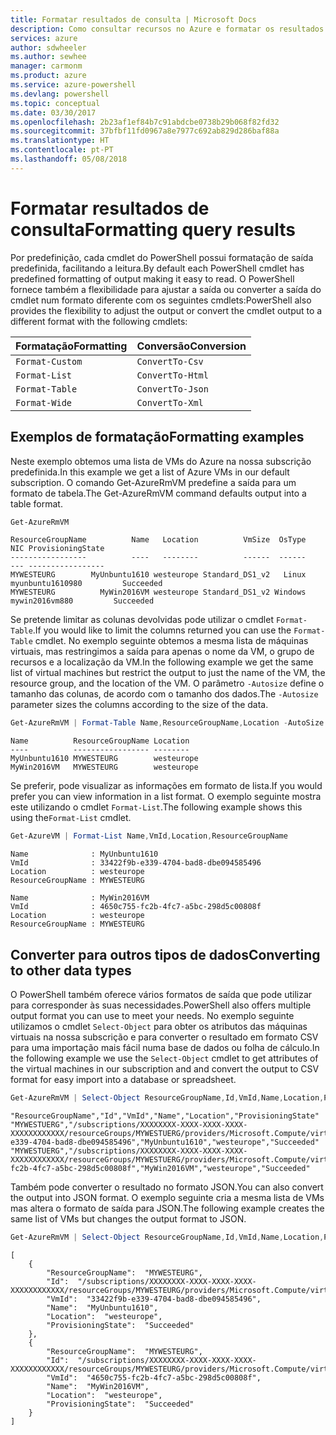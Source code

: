```yaml
---
title: Formatar resultados de consulta | Microsoft Docs
description: Como consultar recursos no Azure e formatar os resultados.
services: azure
author: sdwheeler
ms.author: sewhee
manager: carmonm
ms.product: azure
ms.service: azure-powershell
ms.devlang: powershell
ms.topic: conceptual
ms.date: 03/30/2017
ms.openlocfilehash: 2b23af1ef84b7c91abdcbe0738b29b068f82fd32
ms.sourcegitcommit: 37bfbf11fd0967a8e7977c692ab829d286baf88a
ms.translationtype: HT
ms.contentlocale: pt-PT
ms.lasthandoff: 05/08/2018
---
```

# <a name="formatting-query-results"></a><span data-ttu-id="1d709-103">Formatar resultados de consulta</span><span class="sxs-lookup"><span data-stu-id="1d709-103">Formatting query results</span></span>

<span data-ttu-id="1d709-104">Por predefinição, cada cmdlet do PowerShell possui formatação de saída predefinida, facilitando a leitura.</span><span class="sxs-lookup"><span data-stu-id="1d709-104">By default each PowerShell cmdlet has predefined formatting of output making it easy to read.</span></span>  <span data-ttu-id="1d709-105">O PowerShell fornece também a flexibilidade para ajustar a saída ou converter a saída do cmdlet num formato diferente com os seguintes cmdlets:</span><span class="sxs-lookup"><span data-stu-id="1d709-105">PowerShell also provides the flexibility to adjust the output or convert the cmdlet output to a different format with the following cmdlets:</span></span>

| <span data-ttu-id="1d709-106">Formatação</span><span class="sxs-lookup"><span data-stu-id="1d709-106">Formatting</span></span>      | <span data-ttu-id="1d709-107">Conversão</span><span class="sxs-lookup"><span data-stu-id="1d709-107">Conversion</span></span>       |
|-----------------|------------------|
| `Format-Custom` | `ConvertTo-Csv`  |
| `Format-List`   | `ConvertTo-Html` |
| `Format-Table`  | `ConvertTo-Json` |
| `Format-Wide`   | `ConvertTo-Xml`  |

## <a name="formatting-examples"></a><span data-ttu-id="1d709-108">Exemplos de formatação</span><span class="sxs-lookup"><span data-stu-id="1d709-108">Formatting examples</span></span>

<span data-ttu-id="1d709-109">Neste exemplo obtemos uma lista de VMs do Azure na nossa subscrição predefinida.</span><span class="sxs-lookup"><span data-stu-id="1d709-109">In this example we get a list of Azure VMs in our default subscription.</span></span>  <span data-ttu-id="1d709-110">O comando Get-AzureRmVM predefine a saída para um formato de tabela.</span><span class="sxs-lookup"><span data-stu-id="1d709-110">The Get-AzureRmVM command defaults output into a table format.</span></span>

```powershell
Get-AzureRmVM
```

```
ResourceGroupName          Name   Location          VmSize  OsType              NIC ProvisioningState
-----------------          ----   --------          ------  ------              --- -----------------
MYWESTEURG        MyUnbuntu1610 westeurope Standard_DS1_v2   Linux myunbuntu1610980         Succeeded
MYWESTEURG          MyWin2016VM westeurope Standard_DS1_v2 Windows   mywin2016vm880         Succeeded
```

<span data-ttu-id="1d709-111">Se pretende limitar as colunas devolvidas pode utilizar o cmdlet `Format-Table`.</span><span class="sxs-lookup"><span data-stu-id="1d709-111">If you would like to limit the columns returned you can use the `Format-Table` cmdlet.</span></span> <span data-ttu-id="1d709-112">No exemplo seguinte obtemos a mesma lista de máquinas virtuais, mas restringimos a saída para apenas o nome da VM, o grupo de recursos e a localização da VM.</span><span class="sxs-lookup"><span data-stu-id="1d709-112">In the following example we get the same list of virtual machines but restrict the output to just the name of the VM, the resource group, and the location of the VM.</span></span>  <span data-ttu-id="1d709-113">O parâmetro `-Autosize` define o tamanho das colunas, de acordo com o tamanho dos dados.</span><span class="sxs-lookup"><span data-stu-id="1d709-113">The `-Autosize` parameter sizes the columns according to the size of the data.</span></span>

```powershell
Get-AzureRmVM | Format-Table Name,ResourceGroupName,Location -AutoSize
```

```
Name          ResourceGroupName Location
----          ----------------- --------
MyUnbuntu1610 MYWESTEURG        westeurope
MyWin2016VM   MYWESTEURG        westeurope
```

<span data-ttu-id="1d709-114">Se preferir, pode visualizar as informações em formato de lista.</span><span class="sxs-lookup"><span data-stu-id="1d709-114">If you would prefer you can view information in a list format.</span></span> <span data-ttu-id="1d709-115">O exemplo seguinte mostra este utilizando o cmdlet `Format-List`.</span><span class="sxs-lookup"><span data-stu-id="1d709-115">The following example shows this using the`Format-List` cmdlet.</span></span>

```powershell
Get-AzureVM | Format-List Name,VmId,Location,ResourceGroupName
```

```
Name              : MyUnbuntu1610
VmId              : 33422f9b-e339-4704-bad8-dbe094585496
Location          : westeurope
ResourceGroupName : MYWESTEURG

Name              : MyWin2016VM
VmId              : 4650c755-fc2b-4fc7-a5bc-298d5c00808f
Location          : westeurope
ResourceGroupName : MYWESTEURG
```

## <a name="converting-to-other-data-types"></a><span data-ttu-id="1d709-116">Converter para outros tipos de dados</span><span class="sxs-lookup"><span data-stu-id="1d709-116">Converting to other data types</span></span>

<span data-ttu-id="1d709-117">O PowerShell também oferece vários formatos de saída que pode utilizar para corresponder às suas necessidades.</span><span class="sxs-lookup"><span data-stu-id="1d709-117">PowerShell also offers multiple output format you can use to meet your needs.</span></span>  <span data-ttu-id="1d709-118">No exemplo seguinte utilizamos o cmdlet `Select-Object` para obter os atributos das máquinas virtuais na nossa subscrição e para converter o resultado em formato CSV para uma importação mais fácil numa base de dados ou folha de cálculo.</span><span class="sxs-lookup"><span data-stu-id="1d709-118">In the following example we use the `Select-Object` cmdlet to get attributes of the virtual machines in our subscription and and convert the output to CSV format for easy import into a database or spreadsheet.</span></span>

```powershell
Get-AzureRmVM | Select-Object ResourceGroupName,Id,VmId,Name,Location,ProvisioningState | ConvertTo-Csv -NoTypeInformation
```

```
"ResourceGroupName","Id","VmId","Name","Location","ProvisioningState"
"MYWESTUERG","/subscriptions/XXXXXXXX-XXXX-XXXX-XXXX-XXXXXXXXXXXX/resourceGroups/MYWESTUERG/providers/Microsoft.Compute/virtualMachines/MyUnbuntu1610","33422f9b-e339-4704-bad8-dbe094585496","MyUnbuntu1610","westeurope","Succeeded"
"MYWESTUERG","/subscriptions/XXXXXXXX-XXXX-XXXX-XXXX-XXXXXXXXXXXX/resourceGroups/MYWESTUERG/providers/Microsoft.Compute/virtualMachines/MyWin2016VM","4650c755-fc2b-4fc7-a5bc-298d5c00808f","MyWin2016VM","westeurope","Succeeded"
```

<span data-ttu-id="1d709-119">Também pode converter o resultado no formato JSON.</span><span class="sxs-lookup"><span data-stu-id="1d709-119">You can also convert the output into JSON format.</span></span>  <span data-ttu-id="1d709-120">O exemplo seguinte cria a mesma lista de VMs mas altera o formato de saída para JSON.</span><span class="sxs-lookup"><span data-stu-id="1d709-120">The following example creates the same list of VMs but changes the output format to JSON.</span></span>

```powershell
Get-AzureRmVM | Select-Object ResourceGroupName,Id,VmId,Name,Location,ProvisioningState | ConvertTo-Json
```

```
[
    {
        "ResourceGroupName":  "MYWESTEURG",
        "Id":  "/subscriptions/XXXXXXXX-XXXX-XXXX-XXXX-XXXXXXXXXXXX/resourceGroups/MYWESTEURG/providers/Microsoft.Compute/virtualMachines/MyUnbuntu1610",
        "VmId":  "33422f9b-e339-4704-bad8-dbe094585496",
        "Name":  "MyUnbuntu1610",
        "Location":  "westeurope",
        "ProvisioningState":  "Succeeded"
    },
    {
        "ResourceGroupName":  "MYWESTEURG",
        "Id":  "/subscriptions/XXXXXXXX-XXXX-XXXX-XXXX-XXXXXXXXXXXX/resourceGroups/MYWESTEURG/providers/Microsoft.Compute/virtualMachines/MyWin2016VM",
        "VmId":  "4650c755-fc2b-4fc7-a5bc-298d5c00808f",
        "Name":  "MyWin2016VM",
        "Location":  "westeurope",
        "ProvisioningState":  "Succeeded"
    }
]
```
